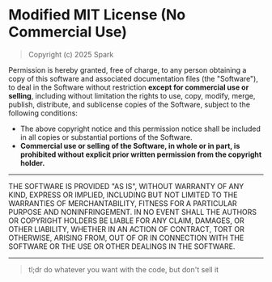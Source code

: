 # Modified MIT License (No Commercial Use)

> Copyright (c) 2025 Spark

Permission is hereby granted, free of charge, to any person obtaining a copy of this software and associated documentation files (the "Software"), to deal in the Software without restriction **except for commercial use or selling**, including without limitation the rights to use, copy, modify, merge, publish, distribute, and sublicense copies of the Software, subject to the following conditions:

- The above copyright notice and this permission notice shall be included in all copies or substantial portions of the Software.
- **Commercial use or selling of the Software, in whole or in part, is prohibited without explicit prior written permission from the copyright holder.**

___

THE SOFTWARE IS PROVIDED "AS IS", WITHOUT WARRANTY OF ANY KIND, EXPRESS OR IMPLIED, INCLUDING BUT NOT LIMITED TO THE WARRANTIES OF MERCHANTABILITY, FITNESS FOR A PARTICULAR PURPOSE AND NONINFRINGEMENT. IN NO EVENT SHALL THE AUTHORS OR COPYRIGHT HOLDERS BE LIABLE FOR ANY CLAIM, DAMAGES, OR OTHER LIABILITY, WHETHER IN AN ACTION OF CONTRACT, TORT OR OTHERWISE, ARISING FROM, OUT OF OR IN CONNECTION WITH THE SOFTWARE OR THE USE OR OTHER DEALINGS IN THE SOFTWARE.

___

> tl;dr do whatever you want with the code, but don't sell it
